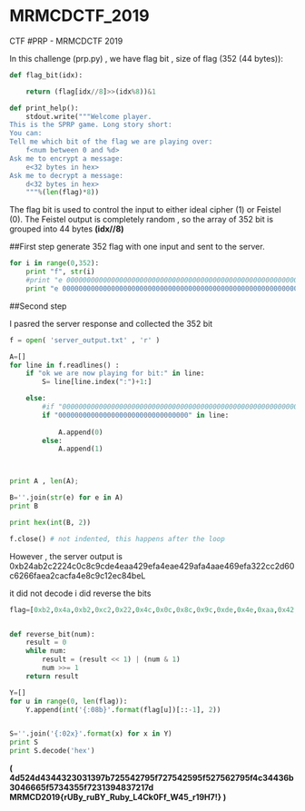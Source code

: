 # MRMCDCTF_2019
CTF
#PRP - MRMCDCTF 2019


In this challenge (prp.py) , we have flag bit , size of flag (352 (44 bytes)): 
```python
def flag_bit(idx):

    return (flag[idx//8]>>(idx%8))&1


```
```python
def print_help():
    stdout.write("""Welcome player. 
This is the SPRP game. Long story short:
You can:
Tell me which bit of the flag we are playing over:
    f<num between 0 and %d>
Ask me to encrypt a message:
    e<32 bytes in hex>
Ask me to decrypt a message:
    d<32 bytes in hex>
    """%(len(flag)*8))

```

The flag bit is used to control the input to either ideal cipher (1) or Feistel (0). The Feistel output is completely random , so the array of 352 bit is grouped into 44 bytes __(idx//8)__ 


##First step
generate 352 flag with one input and sent to the server.
```python
for i in range(0,352):
	print "f", str(i)
	#print "e 0000000000000000000000000000000000000000000000000000000000000000"
	print "e 0000000000000000000000000000000000000000000000000000000000000001"
```
##Second step

I pasred the server response and collected the 352 bit 

```python
f = open( 'server_output.txt' , 'r' )

A=[]
for line in f.readlines() :
	if "ok we are now playing for bit:" in line:
		S= line[line.index(":")+1:]

	else:
		#if "0000000000000000000000000000000000000000000000000000000000000000" in line:
		if "00000000000000000000000000000000" in line:
			
			A.append(0)
		else:
			A.append(1)



print A , len(A);

B=''.join(str(e) for e in A)
print B

print hex(int(B, 2))

f.close() # not indented, this happens after the loop

```

However , the server output is 
0xb24ab2c2224c0c8c9cde4eaa429efa4eae429afa4aae469efa322cc2d60c6266faea2cacfa4e8c9c12ec84beL

it did not decode 
i did reverse the bits 

```python
flag=[0xb2,0x4a,0xb2,0xc2,0x22,0x4c,0x0c,0x8c,0x9c,0xde,0x4e,0xaa,0x42,0x9e,0xfa,0x4e,0xae,0x42,0x9a,0xfa,0x4a,0xae,0x46,0x9e,0xfa,0x32,0x2c,0xc2,0xd6,0x0c,0x62,0x66,0xfa,0xea,0x2c,0xac,0xfa,0x4e,0x8c,0x9c,0x12,0xec,0x84,0xbe]


def reverse_bit(num):
    result = 0
    while num:
        result = (result << 1) | (num & 1)
        num >>= 1
    return result

Y=[]
for u in range(0, len(flag)):
    Y.append(int('{:08b}'.format(flag[u])[::-1], 2))


S=''.join('{:02x}'.format(x) for x in Y)
print S
print S.decode('hex')
```
__(
4d524d4344323031397b725542795f727542595f527562795f4c34436b3046665f5734355f7231394837217d
MRMCD2019{rUBy_ruBY_Ruby_L4Ck0Ff_W45_r19H7!}
)__


